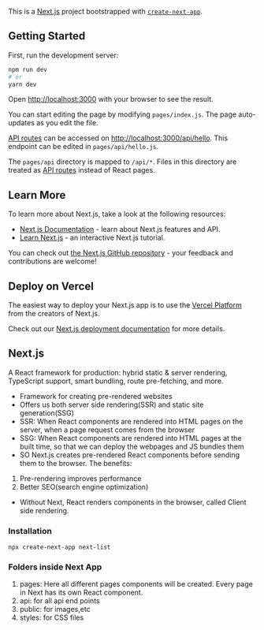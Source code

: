 This is a [Next.js](https://nextjs.org/) project bootstrapped with [`create-next-app`](https://github.com/vercel/next.js/tree/canary/packages/create-next-app).

## Getting Started

First, run the development server:

```bash
npm run dev
# or
yarn dev
```

Open [http://localhost:3000](http://localhost:3000) with your browser to see the result.

You can start editing the page by modifying `pages/index.js`. The page auto-updates as you edit the file.

[API routes](https://nextjs.org/docs/api-routes/introduction) can be accessed on [http://localhost:3000/api/hello](http://localhost:3000/api/hello). This endpoint can be edited in `pages/api/hello.js`.

The `pages/api` directory is mapped to `/api/*`. Files in this directory are treated as [API routes](https://nextjs.org/docs/api-routes/introduction) instead of React pages.

## Learn More

To learn more about Next.js, take a look at the following resources:

- [Next.js Documentation](https://nextjs.org/docs) - learn about Next.js features and API.
- [Learn Next.js](https://nextjs.org/learn) - an interactive Next.js tutorial.

You can check out [the Next.js GitHub repository](https://github.com/vercel/next.js/) - your feedback and contributions are welcome!

## Deploy on Vercel

The easiest way to deploy your Next.js app is to use the [Vercel Platform](https://vercel.com/new?utm_medium=default-template&filter=next.js&utm_source=create-next-app&utm_campaign=create-next-app-readme) from the creators of Next.js.

Check out our [Next.js deployment documentation](https://nextjs.org/docs/deployment) for more details.

## Next.js

A React framework for production: hybrid static & server rendering, TypeScript support, smart bundling, route pre-fetching, and more.

- Framework for creating pre-rendered websites
- Offers us both server side rendering(SSR) and static site generation(SSG)
- SSR: When React components are rendered into HTML pages on the server, when a page request comes from the browser
- SSG: When React components are rendered into HTML pages at the built time, so that we can deploy the webpages and JS bundles them
- SO Next.js creates pre-rendered React components before sending them to the browser. The benefits:

1. Pre-rendering improves performance
1. Better SEO(search engine optimization)

- Without Next, React renders components in the browser, called Client side rendering.

### Installation

`npx create-next-app next-list`

### Folders inside Next App

1. pages: Here all different pages components will be created. Every page in Next has its own React component.
1. api: for all api end points
1. public: for images,etc
1. styles: for CSS files
